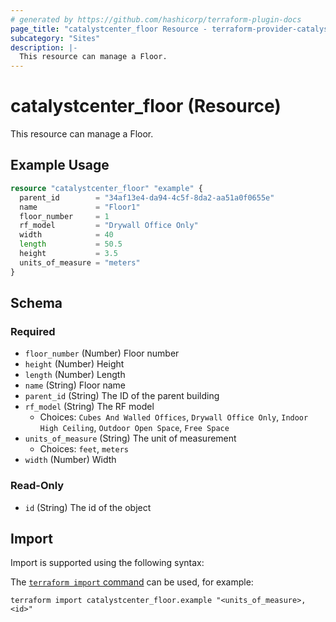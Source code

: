 ```yaml
---
# generated by https://github.com/hashicorp/terraform-plugin-docs
page_title: "catalystcenter_floor Resource - terraform-provider-catalystcenter"
subcategory: "Sites"
description: |-
  This resource can manage a Floor.
---
```


# catalystcenter_floor (Resource)

This resource can manage a Floor.

## Example Usage

```terraform
resource "catalystcenter_floor" "example" {
  parent_id        = "34af13e4-da94-4c5f-8da2-aa51a0f0655e"
  name             = "Floor1"
  floor_number     = 1
  rf_model         = "Drywall Office Only"
  width            = 40
  length           = 50.5
  height           = 3.5
  units_of_measure = "meters"
}
```

<!-- schema generated by tfplugindocs -->
## Schema

### Required

- `floor_number` (Number) Floor number
- `height` (Number) Height
- `length` (Number) Length
- `name` (String) Floor name
- `parent_id` (String) The ID of the parent building
- `rf_model` (String) The RF model
  - Choices: `Cubes And Walled Offices`, `Drywall Office Only`, `Indoor High Ceiling`, `Outdoor Open Space`, `Free Space`
- `units_of_measure` (String) The unit of measurement
  - Choices: `feet`, `meters`
- `width` (Number) Width

### Read-Only

- `id` (String) The id of the object

## Import

Import is supported using the following syntax:

The [`terraform import` command](https://developer.hashicorp.com/terraform/cli/commands/import) can be used, for example:

```shell
terraform import catalystcenter_floor.example "<units_of_measure>,<id>"
```
